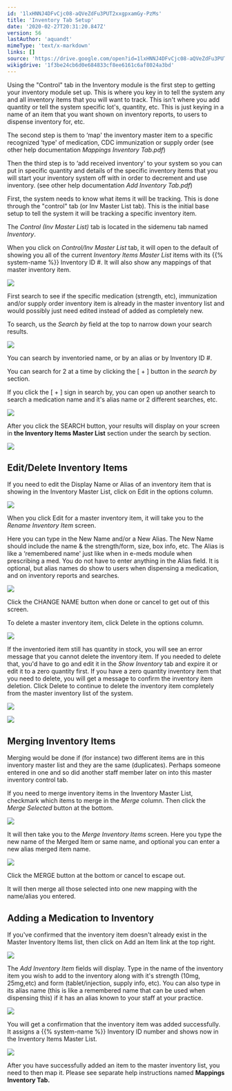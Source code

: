 ```yaml
---
id: '1lxHNNJ4DFvCjc08-aQVeZdFu3PUT2xxgpxamGy-PzMs'
title: 'Inventory Tab Setup'
date: '2020-02-27T20:31:20.847Z'
version: 56
lastAuthor: 'aquandt'
mimeType: 'text/x-markdown'
links: []
source: 'https://drive.google.com/open?id=1lxHNNJ4DFvCjc08-aQVeZdFu3PUT2xxgpxamGy-PzMs'
wikigdrive: '1f3be24cb6d0e684833cf8ee6161c6af8024a3bd'
---
```

Using the "Control" tab in the Inventory module is the first step to getting your inventory module set up. This is where you key in to tell the system any and all inventory items that you will want to track. This isn't where you add quantity or tell the system specific lot's, quantity, etc. This is just keying in a name of an item that you want shown on inventory reports, to users to dispense inventory for, etc.

The second step is them to ‘map' the inventory master item to a specific recognized ‘type' of medication, CDC immunization or supply order (see other help documentation *Mappings Inventory Tab.pdf*)

Then the third step is to ‘add received inventory' to your system so you can put in specific quantity and details of the specific inventory items that you will start your inventory system off with in order to decrement and use inventory. (see other help documentation *Add Inventory Tab.pdf*)

First, the system needs to know what items it will be tracking. This is done through the "control" tab (or Inv Master List tab). This is the initial base setup to tell the system it will be tracking a specific inventory item.

The *Control (Inv Master List)* tab is located in the sidemenu tab named *Inventory*.

When you click on *Control/Inv Master List* tab, it will open to the default of showing you all of the current *Inventory Items Master List* items with its {{% system-name %}} Inventory ID #. It will also show any mappings of that master inventory item.

![](../inventory-tab-setup.assets/7b512e8c71eca76a8f6395f7238d91ef.png)

First search to see if the specific medication (strength, etc), immunization and/or supply order inventory item is already in the master inventory list and would possibly just need edited instead of added as completely new.

To search, us the *Search by* field at the top to narrow down your search results.

![](../inventory-tab-setup.assets/0ef22408eaa26acb51c812c98148e857.png)

You can search by inventoried name, or by an alias or by Inventory ID #.

You can search for 2 at a time by clicking the [ + ] button in the *search by* section.

If you click the [ + ] sign in search by, you can open up another search to search a medication name and it's alias name or 2 different searches, etc.

![](../inventory-tab-setup.assets/d8ea3dd5be1feb9f2658d00936757c13.png)

After you click the SEARCH button, your results will display on your screen in **the Inventory Items Master List** section under the search by section.

![](../inventory-tab-setup.assets/5621773935984fc6a553543d2e56c480.png)

## Edit/Delete Inventory Items

If you need to edit the Display Name or Alias of an inventory item that is showing in the Inventory Master List, click on Edit in the options column.

![](../inventory-tab-setup.assets/fa5e03c538a1c880a44e8f37959cc35f.png)

When you click Edit for a master inventory item, it will take you to the *Rename Inventory Item* screen.

Here you can type in the New Name and/or a New Alias. The New Name should include the name & the strength/form, size, box info, etc. The Alias is like a ‘remembered name' just like when in e-meds module when prescribing a med. You do not have to enter anything in the Alias field. It is optional, but alias names do show to users when dispensing a medication, and on inventory reports and searches.

![](../inventory-tab-setup.assets/a223e93feea47f14b33e8aee6bf1f8ac.png)

Click the CHANGE NAME button when done or cancel to get out of this screen.

To delete a master inventory item, click Delete in the options column.

![](../inventory-tab-setup.assets/1c413c7dc4eff8e6124858acd7c36cae.png)

If the inventoried item still has quantity in stock, you will see an error message that you cannot delete the inventory item. If you needed to delete that, you'd have to go and edit it in the *Show Inventory* tab and expire it or edit it to a zero quantity first. If you have a zero quantity inventory item that you need to delete, you will get a message to confirm the inventory item deletion. Click Delete to continue to delete the inventory item completely from the master inventory list of the system.

![](../inventory-tab-setup.assets/bd2b89142c4e08d4a253e6f766bdd177.png)

![](../inventory-tab-setup.assets/90820dc231582162138f03f200ee0d5e.png)

## Merging Inventory Items

Merging would be done if (for instance) two different items are in this inventory master list and they are the same (duplicates). Perhaps someone entered in one and so did another staff member later on into this master inventory control tab.

If you need to merge inventory items in the Inventory Master List, checkmark which items to merge in the *Merge* column. Then click the *Merge Selected* button at the bottom.

![](../inventory-tab-setup.assets/9a2e38c3e85d676c274dc88ce05e616b.png)

It will then take you to the *Merge Inventory Items* screen. Here you type the new name of the Merged Item or same name, and optional you can enter a new alias merged item name.

![](../inventory-tab-setup.assets/270936d00409fc296383797173713aea.png)

Click the MERGE button at the bottom or cancel to escape out.

It will then merge all those selected into one new mapping with the name/alias you entered.

## Adding a Medication to Inventory

If you've confirmed that the inventory item doesn't already exist in the Master Inventory Items list, then click on Add an Item link at the top right.

![](../inventory-tab-setup.assets/b0b5601b7d5983207f069990ce675b15.png)

The *Add Inventory Item* fields will display. Type in the name of the inventory item you wish to add to the inventory along with it's strength (10mg, 25mg,etc) and form (tablet/injection, supply info, etc). You can also type in its alias name (this is like a remembered name that can be used when dispensing this) if it has an alias known to your staff at your practice.

![](../inventory-tab-setup.assets/c2f63de3c83e0328babed00db7c0859e.png)

You will get a confirmation that the inventory item was added successfully. It assigns a {{% system-name %}} Inventory ID number and shows now in the Inventory Items Master List.

![](../inventory-tab-setup.assets/9e766c840ed7ed1f2551ba749cf30bef.png)

After you have successfully added an item to the master inventory list, you need to then map it. Please see separate help instructions named **Mappings Inventory Tab.**

